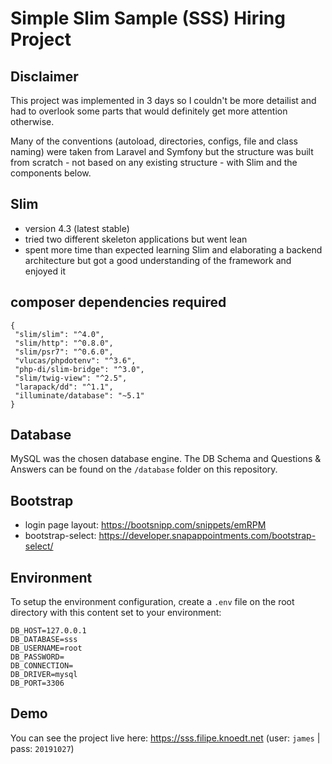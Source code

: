 # Simple Slim Sample (SSS) Hiring Project

## Disclaimer

This project was implemented in 3 days so I couldn't be more detailist and had to overlook some parts that would definitely get more attention otherwise.

Many of the conventions (autoload, directories, configs, file and class naming) were taken from Laravel and Symfony but the structure was built from scratch - not based on any existing structure - with Slim and the components below.

## Slim
  * version 4.3 (latest stable)
  * tried two different skeleton applications but went lean
  * spent more time than expected learning Slim and elaborating a backend architecture but got a good understanding of the framework and enjoyed it

## composer dependencies required
 ```
{
  "slim/slim": "^4.0",
  "slim/http": "^0.8.0",
  "slim/psr7": "^0.6.0",
  "vlucas/phpdotenv": "^3.6",
  "php-di/slim-bridge": "^3.0",
  "slim/twig-view": "^2.5",
  "larapack/dd": "^1.1",
  "illuminate/database": "~5.1"
}
  ```

## Database

MySQL was the chosen database engine. The DB Schema and Questions & Answers can be found on the `/database` folder on this repository.

## Bootstrap
  * login page layout:  https://bootsnipp.com/snippets/emRPM
  * bootstrap-select: https://developer.snapappointments.com/bootstrap-select/

## Environment

To setup the environment configuration, create a `.env` file on the root directory with this content set to your environment:
```
DB_HOST=127.0.0.1
DB_DATABASE=sss
DB_USERNAME=root
DB_PASSWORD=
DB_CONNECTION=
DB_DRIVER=mysql
DB_PORT=3306
```

## Demo

You can see the project live here: https://sss.filipe.knoedt.net (user: `james` | pass: `20191027`)
